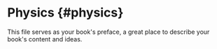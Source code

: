 # Physics {#physics}

This file serves as your book&#039;s preface, a great place to describe your book&#039;s content and ideas.